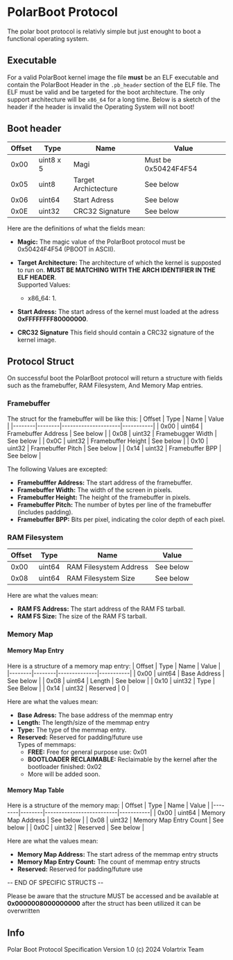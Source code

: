 # PolarBoot Protocol
The polar boot protocol is relativly simple but just enought to boot a functional operating system. 

## Executable 
For a valid PolarBoot kernel image the file **must** be an ELF executable and contain the PolarBoot Header in the `.pb_header` section of the ELF file. The ELF must be valid and be targeted for the boot architecture. The only support architecture will be `x86_64` for a long time. Below is a sketch of the header if the header is invalid the Operating System will not boot!

## Boot header

| Offset | Type      | Name                 |Value                 |
|--------|-----------|----------------------|----------------------|
| 0x00   | uint8 x 5 | Magi                 | Must be 0x50424F4F54 |
| 0x05   | uint8     | Target Archictecture | See below            |
| 0x06   | uint64    | Start Adress         | See below            |
| 0x0E   | uint32    | CRC32 Signature      | See below            |

Here are the definitions of what the fields mean:
* **Magic:** The magic value of the PolarBoot protocol must be 0x50424F4F54 (PBOOT in ASCII).
* **Target Architecture:** The architecture of which the kernel is supposted to run on. **MUST BE MATCHING WITH THE ARCH IDENTIFIER IN THE ELF HEADER**. </br>
Supported Values:
    * x86_64: 1.

* **Start Adress:** The start adress of the kernel must loaded at the adress **0xFFFFFFFF80000000**.
* **CRC32 Signature** This field should contain a CRC32 signature of the kernel image.

## Protocol Struct

On successful boot the PolarBoot protocol will return a structure with fields such as the framebuffer, RAM Filesystem, And Memory Map entries.

### Framebuffer

The struct for the framebuffer will be like this:
| Offset | Type   | Name                | Value     |
|--------|--------|---------------------|-----------|
| 0x00   | uint64 | Framebuffer Address | See below |
| 0x08   | uint32 | Framebugger Width   | See below |
| 0x0C   | uint32 | Framebuffer Height  | See below |
| 0x10   | uint32 | Framebuffer Pitch   | See below |
| 0x14   | uint32 | Framebuffer BPP     | See below |

The following Values are excepted:
* **Framebufffer Address:** The start address of the framebuffer.
* **Framebuffer Width:** The width of the screen in pixels.
* **Framebuffer Height:** The height of the framebuffer in pixels.
* **Framebuffer Pitch:** The number of bytes per line of the framebuffer (includes padding).
* **Framebuffer BPP:** Bits per pixel, indicating the color depth of each pixel.


### RAM Filesystem

| Offset | Type   | Name                   | Value     |
|--------|--------|------------------------|-----------|
| 0x00   | uint64 | RAM Filesystem Address | See below |
| 0x08   | uint64 | RAM Filesystem Size    | See below |

Here are what the values mean:
* **RAM FS Address:** The start address of the RAM FS tarball.
* **RAM FS Size:** The size of the RAM FS tarball.

### Memory Map

#### Memory Map Entry

Here is a structure of a memory map entry:
| Offset | Type   | Name         | Value     |
|--------|--------|--------------|-----------|
| 0x00   | uint64 | Base Address | See below |
| 0x08   | uint64 | Length       | See below |
| 0x10   | uint32 | Type         | See Below |
| 0x14   | uint32 | Reserved     | 0         |

Here are what the values mean:
* **Base Adress:** The base address of the memmap entry
* **Length:** The length/size of the memmap entry
* **Type:** The type of the memmap entry.
* **Reserved:** Reserved for padding/future use </br>
  Types of memmaps:
    * **FREE:** Free for general purpose use: 0x01
    * **BOOTLOADER RECLAIMABLE:** Reclaimable by the kernel after the bootloader finished: 0x02
    * More will be added soon.

#### Memory Map Table

Here is a structure of the memory map:
| Offset | Type   | Name                     | Value     |
|--------|--------|--------------------------|-----------|
| 0x00   | uint64 | Memory Map Address       | See below |
| 0x08   | uint32 | Memory Map Entry Count   | See below |
| 0x0C   | uint32 | Reserved                 | See below |

Here are what the values mean:
* **Memory Map Address:** The start adress of the memmap entry structs
* **Memory Map Entry Count:** The count of memmap entry structs
* **Reserved:** Reserved for padding/future use

-- END OF SPECIFIC STRUCTS --

Please be aware that the structure MUST be accessed and be available at **0x0000008000000000** after the struct has been utilized it can be overwritten

## Info

Polar Boot Protocol Specification Version 1.0
(c) 2024 Volartrix Team 
